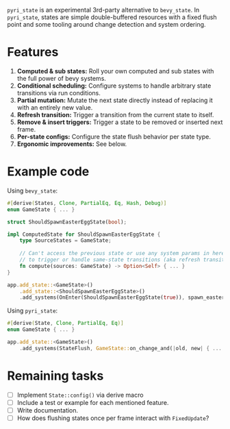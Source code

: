 `pyri_state` is an experimental 3rd-party alternative to `bevy_state`. In `pyri_state`, states are simple double-buffered resources with a fixed flush point and some tooling around change detection and system ordering.

# Features

1. **Computed & sub states:** Roll your own computed and sub states with the full power of bevy systems.
2. **Conditional scheduling:** Configure systems to handle arbitrary state transitions via run conditions.
3. **Partial mutation:** Mutate the next state directly instead of replacing it with an entirely new value.
4. **Refresh transition:** Trigger a transition from the current state to itself.
5. **Remove & insert triggers:** Trigger a state to be removed or inserted next frame.
6. **Per-state configs:** Configure the state flush behavior per state type.
7. **Ergonomic improvements:** See below.

# Example code

Using `bevy_state`:

```rust
#[derive(States, Clone, PartialEq, Eq, Hash, Debug)]
enum GameState { ... }

struct ShouldSpawnEasterEggState(bool);

impl ComputedState for ShouldSpawnEasterEggState {
    type SourceStates = GameState;
    
    // Can't access the previous state or use any system params in here, and there's no way
    // to trigger or handle same-state transitions (aka refresh transitions) on GameState.
    fn compute(sources: GameState) -> Option<Self> { ... }
}

app.add_state::<GameState>()
    .add_state::<ShouldSpawnEasterEggState>()
    .add_systems(OnEnter(ShouldSpawnEasterEggState(true)), spawn_easter_egg);
```

Using `pyri_state`:

```rust
#[derive(State, Clone, PartialEq, Eq)]
enum GameState { ... }

app.add_state::<GameState>()
    .add_systems(StateFlush, GameState::on_change_and(|old, new| { ... }, spawn_easter_egg));
```

# Remaining tasks

- [ ] Implement `State::config()` via derive macro
- [ ] Include a test or example for each mentioned feature.
- [ ] Write documentation.
- [ ] How does flushing states once per frame interact with `FixedUpdate`?
